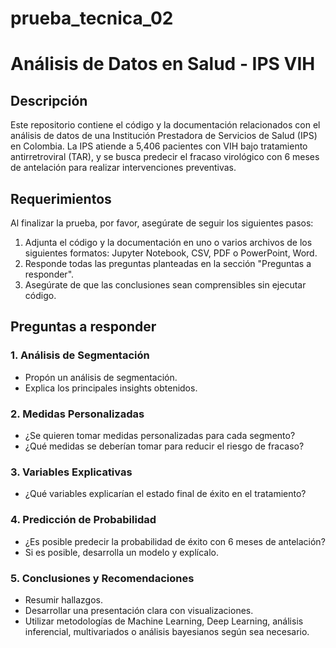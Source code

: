 # prueba_tecnica_02

# Análisis de Datos en Salud - IPS VIH

## Descripción

Este repositorio contiene el código y la documentación relacionados con el análisis de datos de una Institución Prestadora de Servicios de Salud (IPS) en Colombia. La IPS atiende a 5,406 pacientes con VIH bajo tratamiento antirretroviral (TAR), y se busca predecir el fracaso virológico con 6 meses de antelación para realizar intervenciones preventivas.

## Requerimientos

Al finalizar la prueba, por favor, asegúrate de seguir los siguientes pasos:

1. Adjunta el código y la documentación en uno o varios archivos de los siguientes formatos: Jupyter Notebook, CSV, PDF o PowerPoint, Word.
2. Responde todas las preguntas planteadas en la sección "Preguntas a responder".
3. Asegúrate de que las conclusiones sean comprensibles sin ejecutar código.

## Preguntas a responder

### 1. Análisis de Segmentación
- Propón un análisis de segmentación.
- Explica los principales insights obtenidos.

### 2. Medidas Personalizadas
- ¿Se quieren tomar medidas personalizadas para cada segmento?
- ¿Qué medidas se deberían tomar para reducir el riesgo de fracaso?

### 3. Variables Explicativas
- ¿Qué variables explicarían el estado final de éxito en el tratamiento?

### 4. Predicción de Probabilidad
- ¿Es posible predecir la probabilidad de éxito con 6 meses de antelación?
- Si es posible, desarrolla un modelo y explícalo.

### 5. Conclusiones y Recomendaciones
- Resumir hallazgos.
- Desarrollar una presentación clara con visualizaciones.
- Utilizar metodologías de Machine Learning, Deep Learning, análisis inferencial, multivariados o análisis bayesianos según sea necesario.
